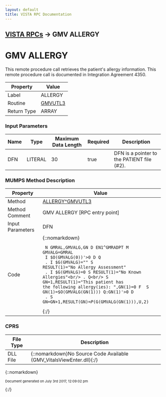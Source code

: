 ```yaml
---
layout: default
title: VISTA RPC Documentation
---
```


## [VISTA RPCs](TableOfContents) &#8594; GMV ALLERGY
# GMV ALLERGY

This remote procedure call retrieves the patient's allergy information. This remote procedure call is documented in Integration Agreement 4350.

Property | Value
--- | ---
Label | ALLERGY
Routine | [GMVUTL3](http://code.osehra.org/dox/Routine_GMVUTL3_source.html)
Return Type | ARRAY


### Input Parameters

Name | Type | Maximum Data Length | Required | Description
--- | --- | --- | --- | ---
DFN | LITERAL | 30 | true | DFN is a pointer to the PATIENT file (#2).



### MUMPS Method Description

Property | Value
--- | ---
Method | [ALLERGY^GMVUTL3](http://code.osehra.org/dox/Routine_GMVUTL3_source.html)
Method Comment | GMV ALLERGY [RPC entry point]
Input Parameters | DFN
Code | {::nomarkdown}<pre><code> N GMRAL,GMVALG,GN D EN1^GMRADPT M GMVALG=GMRAL<br/> I $O(GMVALG(0))'>0 D  Q<br/> . I $G(GMVALG)="" S RESULT(1)="No Allergy Assessment"<br/> . I $G(GMVALG)=0 S RESULT(1)="No Known Allergies"<br/> . Q<br/> S GN=1,RESULT(1)="This patient has the following allergy(ies): ",GN(1)=0 F  S GN(1)=$O(GMVALG(GN(1))) Q:GN(1)'>0  D<br/> . S GN=GN+1,RESULT(GN)=$P($G(GMVALG(GN(1))),U,2)<br/></code></pre>{:/}



### CPRS

File Type | Description
--- | ---
DLL File | {::nomarkdown}No Source Code Available (GMV_VitalsViewEnter.dll){:/}

{::nomarkdown} <br/><p style="font-size: 11px">Document generated on July 3rd 2017, 12:09:02 pm</p>{:/}